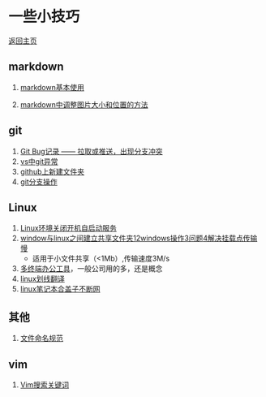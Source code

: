 # 一些小技巧
[返回主页](../../research-study/readme.md)
## markdown
1. [markdown基本使用](https://blog.csdn.net/duandapei/article/details/78572124)

2. [markdown中调整图片大小和位置的方法](https://blog.csdn.net/m0_66769266/article/details/124039970)
## git
1. [Git Bug记录 —— 拉取或推送，出现分支冲突](https://blog.csdn.net/weixin_45536765/article/details/130611408)
2. [vs中git异常](https://blog.csdn.net/qq_22325259/article/details/124244893)
3. [github上新建文件夹](https://blog.csdn.net/Maiduoudo/article/details/101061643)
4. [git分支操作](https://blog.csdn.net/qq_40430360/article/details/126637005)

## Linux
1. [Linux环境关闭开机自启动服务](https://blog.csdn.net/qq_37335220/article/details/124121398)
2. [window与linux之间建立共享文件夹1](https://blog.csdn.net/qq_44078824/article/details/119847027)[2windows操作](https://blog.csdn.net/eudemonicli/article/details/134075715)[3问题](https://dontla.blog.csdn.net/article/details/123700784)[4解决挂载点传输慢](https://blog.csdn.net/qq_42236679/article/details/132803652)
   * 适用于小文件共享（<1Mb）,传输速度3M/s
3. [多终端办公工具](https://blog.csdn.net/qiansg123/article/details/80127587)，一般公司用的多，还是概念
4. [linux划线翻译](https://blog.csdn.net/weixin_45839124/article/details/106930275)
5. [linux笔记本合盖子不断网](https://blog.csdn.net/u012621175/article/details/90743581)
## 其他
1. [文件命名规范](https://blog.csdn.net/qq_41661800/article/details/115344711)

## vim
1. [Vim搜索关键词](https://blog.csdn.net/qq_41709234/article/details/123818619)